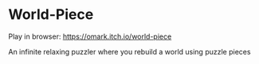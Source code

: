 # World-Piece
Play in browser: https://omark.itch.io/world-piece

An infinite relaxing puzzler where you rebuild a world using puzzle pieces
